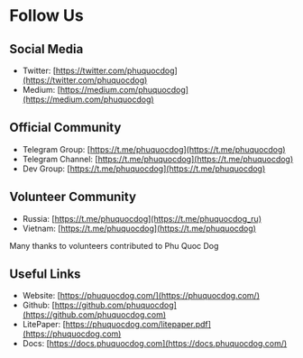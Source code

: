 # Follow Us

## Social Media

* Twitter: [https://twitter.com/phuquocdog](https://twitter.com/phuquocdog)
* Medium: [https://medium.com/phuquocdog](https://medium.com/phuquocdog)

## Official Community

* Telegram Group: [https://t.me/phuquocdog](https://t.me/phuquocdog)
* Telegram Channel: [https://t.me/phuquocdog](https://t.me/phuquocdog)
* Dev Group: [https://t.me/phuquocdog](https://t.me/phuquocdog)

## Volunteer Community

* Russia: [https://t.me/phuquocdog](https://t.me/phuquocdog_ru)
* Vietnam: [https://t.me/phuquocdog](https://t.me/phuquocdog)

Many thanks to volunteers contributed to Phu Quoc Dog

## Useful Links

* Website: [https://phuquocdog.com/](https://phuquocdog.com/)
* Github: [https://github.com/phuquocdog](https://github.com/phuquocdog.com)
* LitePaper: [https://phuquocdog.com/litepaper.pdf](https://phuquocdog.com)
* Docs: [https://docs.phuquocdog.com](https://docs.phuquocdog.com/)

